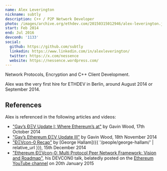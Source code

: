 ```yaml
---
name: Alex Leverington
nickname: subtly
description: C++ / P2P Network Developer
photo: /images/archive.org/ethdev.com/20150315012946/alex-leverington.jpg
start: Feb 2014
end: Jul 2016
devcon0: '1133'
social:
  github: https://github.com/subtly
  linkedin: https://www.linkedin.com/in/alexleverington/
  twitter: https://x.com/nessence
  website: https://nessence.wordpress.com/
---
```


Network Protocols, Encryption and C++ Client Development.

Alex was the very first hire for ETHDEV in Berlin, around August 2014 or September 2014.


## References

Alex is referenced in the following articles and videos:

- ["Gav’s ÐΞV Update I: Where Ethereum’s at"](https://blog.ethereum.org/2014/10/17/gavs-dev-update-ethereums) by Gavin Wood, 17th October 2014
- ["Gav’s Ethereum ÐΞV Update III"](https://blog.ethereum.org/2014/11/18/gavs-dev-update-iii) by Gavin Wood, 18th November 2014
- ["ÐΞVcon-0 Recap"](https://blog.ethereum.org/2014/12/05/devcon-0-recap) by [George Hallam]({{ '/people/george-hallam/' | relative_url }}), 15th December 2014
- ["Ethereum ÐΞVcon-0: Multi Protocol Peer Network Framework: Vision and Roadmap"](https://www.youtube.com/watch?v=FqWOeJJmNQc), his DEVCON0 talk, belatedly posted on the [Ethereum YouTube channel](https://www.youtube.com/@EthereumProtocol) on 20th January 2015

